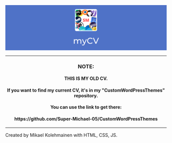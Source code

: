![Banner](https://raw.githubusercontent.com/Super-Michael-05/myCV/master/README_assets/banner.png)
<hr size="10" width="100%" color="black">
<h3 align="center">
  NOTE:
</h3>
<h4 align="center">
  THIS IS MY OLD CV.
</h4>
<h4 align="center">
  If you want to find my current CV, it's in my "CustomWordPressThemes" repository.
</h4>
<h4 align="center">
  You can use the link to get there:  
</h4>
<h4 align="center">
  https://github.com/Super-Michael-05/CustomWordPressThemes
</h4>
<hr size="10" width="100%" color="black">

Created by Mikael Kolehmainen with HTML, CSS, JS.

